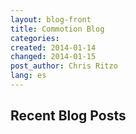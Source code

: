 ```yaml
---
layout: blog-front
title: Commotion Blog
categories: 
created: 2014-01-14
changed: 2014-01-15
post_author: Chris Ritzo
lang: es
---
```

 <h2>Recent Blog Posts</h2>
